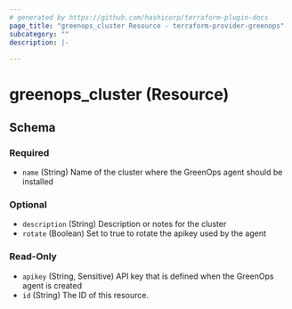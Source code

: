 ```yaml
---
# generated by https://github.com/hashicorp/terraform-plugin-docs
page_title: "greenops_cluster Resource - terraform-provider-greenops"
subcategory: ""
description: |-
  
---
```


# greenops_cluster (Resource)





<!-- schema generated by tfplugindocs -->
## Schema

### Required

- `name` (String) Name of the cluster where the GreenOps agent should be installed

### Optional

- `description` (String) Description or notes for the cluster
- `rotate` (Boolean) Set to true to rotate the apikey used by the agent

### Read-Only

- `apikey` (String, Sensitive) API key that is defined when the GreenOps agent is created
- `id` (String) The ID of this resource.


